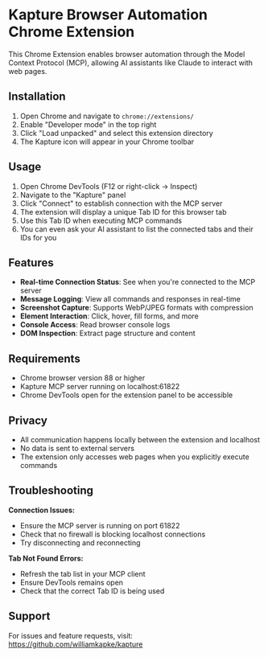 # Kapture Browser Automation Chrome Extension

This Chrome Extension enables browser automation through the Model Context Protocol (MCP), allowing AI assistants like Claude to interact with web pages.

## Installation

1. Open Chrome and navigate to `chrome://extensions/`
2. Enable "Developer mode" in the top right
3. Click "Load unpacked" and select this extension directory
4. The Kapture icon will appear in your Chrome toolbar

## Usage

1. Open Chrome DevTools (F12 or right-click → Inspect)
2. Navigate to the "Kapture" panel
3. Click "Connect" to establish connection with the MCP server
4. The extension will display a unique Tab ID for this browser tab
5. Use this Tab ID when executing MCP commands
6. You can even ask your AI assistant to list the connected tabs and their IDs for you

## Features

- **Real-time Connection Status**: See when you're connected to the MCP server
- **Message Logging**: View all commands and responses in real-time
- **Screenshot Capture**: Supports WebP/JPEG formats with compression
- **Element Interaction**: Click, hover, fill forms, and more
- **Console Access**: Read browser console logs
- **DOM Inspection**: Extract page structure and content

## Requirements

- Chrome browser version 88 or higher
- Kapture MCP server running on localhost:61822
- Chrome DevTools open for the extension panel to be accessible

## Privacy

- All communication happens locally between the extension and localhost
- No data is sent to external servers
- The extension only accesses web pages when you explicitly execute commands

## Troubleshooting

**Connection Issues:**
- Ensure the MCP server is running on port 61822
- Check that no firewall is blocking localhost connections
- Try disconnecting and reconnecting

**Tab Not Found Errors:**
- Refresh the tab list in your MCP client
- Ensure DevTools remains open
- Check that the correct Tab ID is being used

## Support

For issues and feature requests, visit: https://github.com/williamkapke/kapture
